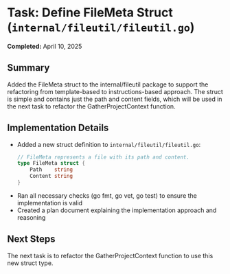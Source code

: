 # Task: Define FileMeta Struct (`internal/fileutil/fileutil.go`)

**Completed:** April 10, 2025

## Summary
Added the FileMeta struct to the internal/fileutil package to support the refactoring from template-based to instructions-based approach. The struct is simple and contains just the path and content fields, which will be used in the next task to refactor the GatherProjectContext function.

## Implementation Details
- Added a new struct definition to `internal/fileutil/fileutil.go`:
  ```go
  // FileMeta represents a file with its path and content.
  type FileMeta struct {
      Path    string
      Content string
  }
  ```
- Ran all necessary checks (go fmt, go vet, go test) to ensure the implementation is valid
- Created a plan document explaining the implementation approach and reasoning

## Next Steps
The next task is to refactor the GatherProjectContext function to use this new struct type.